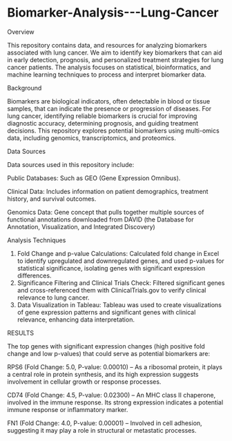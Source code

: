 # Biomarker-Analysis---Lung-Cancer
Overview

This repository contains data, and resources for analyzing biomarkers associated with lung cancer. We aim to identify key biomarkers that can aid in early detection, prognosis, and personalized treatment strategies for lung cancer patients. The analysis focuses on statistical, bioinformatics, and machine learning techniques to process and interpret biomarker data.

Background

Biomarkers are biological indicators, often detectable in blood or tissue samples, that can indicate the presence or progression of diseases. For lung cancer, identifying reliable biomarkers is crucial for improving diagnostic accuracy, determining prognosis, and guiding treatment decisions. This repository explores potential biomarkers using multi-omics data, including genomics, transcriptomics, and proteomics.

Data Sources

Data sources used in this repository include:

Public Databases: Such as GEO (Gene Expression Omnibus).

Clinical Data: Includes information on patient demographics, treatment history, and survival outcomes.

Genomics Data: Gene concept that pulls together multiple sources of functional annotations downloaded from DAVID (the Database for Annotation, Visualization, and Integrated Discovery)


Analysis Techniques

1. Fold Change and p-value Calculations: Calculated fold change in Excel to identify upregulated and downregulated genes, and used p-values for statistical significance, isolating genes with significant expression differences.
2. Significance Filtering and Clinical Trials Check: Filtered significant genes and cross-referenced them with ClinicalTrials.gov to verify clinical relevance to lung cancer.
3. Data Visualization in Tableau: Tableau was used to create visualizations of gene expression patterns and significant genes with clinical relevance, enhancing data interpretation.

RESULTS

The top genes with significant expression changes (high positive fold change and low p-values) that could serve as potential biomarkers are:

RPS6 (Fold Change: 5.0, P-value: 0.00010) – As a ribosomal protein, it plays a central role in protein synthesis, and its high expression suggests involvement in cellular growth or response processes.

CD74 (Fold Change: 4.5, P-value: 0.02300) – An MHC class II chaperone, involved in the immune response. Its strong expression indicates a potential immune response or inflammatory marker.

FN1 (Fold Change: 4.0, P-value: 0.00001) – Involved in cell adhesion, suggesting it may play a role in structural or metastatic processes.






